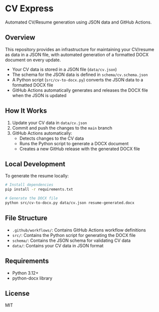 # CV Express

Automated CV/Resume generation using JSON data and GitHub Actions.

## Overview

This repository provides an infrastructure for maintaining your CV/resume as data in a JSON file, with automated generation of a formatted DOCX document on every update.

- Your CV data is stored in a JSON file (`data/cv.json`)
- The schema for the JSON data is defined in `schema/cv.schema.json`
- A Python script (`src/cv-to-docx.py`) converts the JSON data to a formatted DOCX file
- GitHub Actions automatically generates and releases the DOCX file when the JSON is updated

## How It Works

1. Update your CV data in `data/cv.json`
2. Commit and push the changes to the `main` branch
3. GitHub Actions automatically:
   - Detects changes to the CV data
   - Runs the Python script to generate a DOCX document
   - Creates a new GitHub release with the generated DOCX file

## Local Development

To generate the resume locally:

```bash
# Install dependencies
pip install -r requirements.txt

# Generate the DOCX file
python src/cv-to-docx.py data/cv.json resume-generated.docx
```

## File Structure

- `.github/workflows/`: Contains GitHub Actions workflow definitions
- `src/`: Contains the Python script for generating the DOCX file
- `schema/`: Contains the JSON schema for validating CV data
- `data/`: Contains your CV data in JSON format

## Requirements

- Python 3.12+
- python-docx library

## License

MIT
